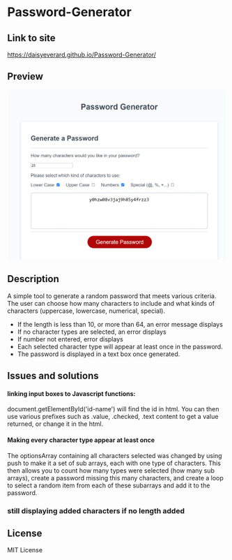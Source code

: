 # Password-Generator

## Link to site

https://daisyeverard.github.io/Password-Generator/

## Preview

<p align="center">
  <img src="./assets/images/preview.png" width="500" alt="screenshot of site">
</p>

## Description

A simple tool to generate a random password that meets various criteria.
The user can choose how many characters to include and what kinds of characters (uppercase, lowercase, numerical, special). 

- If the length is less than 10, or more than 64, an error message displays
- If no character types are selected, an error displays
- If number not entered, error displays
- Each selected character type will appear at least once in the password. 
- The password is displayed in a text box once generated. 

## Issues and solutions

#### linking input boxes to Javascript functions: 
document.getElementById('id-name') will find the id in html. You can then use various prefixes such as .value, .checked, .text content to get a value returned, or change it in the html. 

#### Making every character type appear at least once
The optionsArray containing all characters selected was changed by using push to make it a set of sub arrays, each with one type of characters. This then allows you to count how many types were selected (how many sub arrays), create a password missing this many characters, and create a loop to select a random item from each of these subarrays and add it to the password. 

### still displaying added characters if no length added

## License

MIT License
